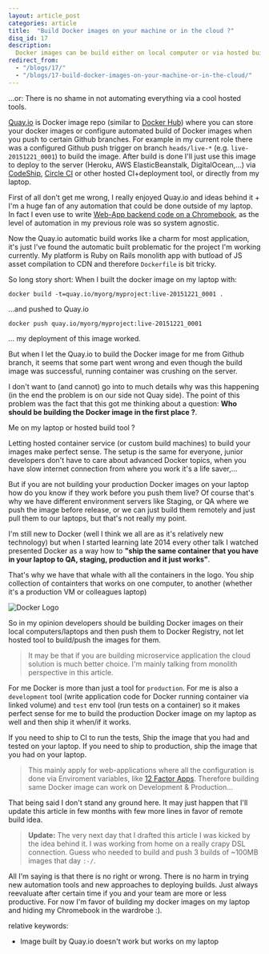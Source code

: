```yaml
---
layout: article_post
categories: article
title:  "Build Docker images on your machine or in the cloud ?"
disq_id: 17
description:
  Docker images can be build either on local computer or via hosted build servers. Although we all are fans of cloud automation, should we really let hosted solutions build the images for us? Isn't that against Docker philosophy? 
redirect_from:
  - "/blogs/17/"
  - "/blogs/17-build-docker-images-on-your-machine-or-in-the-cloud/"
---
```


...or: There is no shame in not automating everything via a cool hosted tools.

[Quay.io](https://quay.io/) is Docker image repo (similar to [Docker Hub](https://hub.docker.com/))
where you can store your docker images or configure automated build of
Docker images when you push to certain Github branches. For example in my current role
there was a configured Github push trigger on branch `heads/live-*` (e.g. `live-20151221_0001`)
to build the image. After build is done I'll just use this image
to deploy to the server (Heroku, AWS ElasticBeanstalk, DigitalOcean,...)
via [CodeShip](https://codeship.com/), [Circle CI](https://circleci.com) or other hosted CI+deployment tool, or
directly from my laptop.

First of all don't get me wrong, I really enjoyed Quay.io and ideas behind
it + I'm a huge fan of any automation that could be done outside of my
laptop. In fact I  even use to write [Web-App backend code on a Chromebook](http://www.eq8.eu/blogs/18-chromebook-for-web-developers),
as the level of automation in my previous role was so system agnostic.

Now the Quay.io automatic build works like a charm for most application,
it's just I've found the automatic built problematic for the project I'm working
currently. My platform is Ruby on Rails monolith app
with butload of JS asset compilation to CDN and
therefore `Dockerfile` is bit tricky.

So long story short: When I built the docker image on my laptop with:

`docker build -t=quay.io/myorg/myproject:live-20151221_0001 .`

...and pushed to Quay.io

`docker push quay.io/myorg/myproject:live-20151221_0001`

... my deployment of this image worked.

But when I let the Quay.io to build the Docker image for me from Github
branch, it seems that some part went wrong and even though the build image was successful,
running container was crushing on the server.

I don't want to (and cannot) go into to much details why was this happening (in the end the problem is on our side not Quay side).
The point of this problem was the fact that this got me thinking about a question: **Who should be building the Docker image in the first place ?**.

Me on my laptop or hosted build tool ?

Letting hosted container service (or custom build machines) to build your images make perfect sense.
The setup is the same for everyone, junior developers don't have to care
about advanced Docker topics, when you have slow internet connection from
where you work it's a life saver,...

But if you are not building your production Docker images on your laptop
how do you know if they work before you push them live?
Of course that's why we have different environment
servers like Staging, or QA where we push the image before release, or
we can just build them remotely and just pull them to our laptops, but
that's not really my point.

I'm still new to Docker (well I think we all are as it's relatively new
technology) but when I started learning late 2014 every other talk I
watched presented Docker as a way how to **"ship the same container that
you have in your laptop to QA, staging, production and it just works"**.

That's why we have that whale with all the containers in the logo. You ship
collection of containters that works on one computer, to another
(whether it's a production VM or colleagues laptop)

![Docker Logo](https://www.docker.com/sites/default/files/legal/small_v.png)

So in my opinion developers should be building Docker images on their
local computers/laptops and then push them to Docker Registry, not let hosted tool to build/push
the images for them.

> It may be that if you are building microservice application the cloud
> solution is much better choice. I'm mainly talking from monolith perspective
> in this article.

For me Docker is more than just a tool for `production`. For me is also a
`development` tool (write application code for Docker running container
via linked volume) and `test` env tool (run tests on a container)
so it makes perfect sense for me to build the
production Docker image on my laptop as well and then ship it when/if it works.

If you need to ship to CI to run the tests, Ship the image that you had and tested on your
laptop. If you need to ship to production, ship the image that you had
on your laptop.

> This mainly apply for web-applications where all the configuration is done via
> Enviroment variables, like [12 Factor Apps](http://12factor.net/).
> Therefore building same Docker image can work on Development &
> Production...

That being said I don't stand any ground here. It may just happen that I'll
update this article in few months with few more lines in favor of remote
build idea.

> **Update:** The very next day that I drafted this article I was kicked
> by the idea behind it. I was working from home on a really crapy DSL
> connection. Guess who needed to build and push 3 builds of ~100MB images that day
> `:-/`.

All I'm saying is that there is no right or wrong. There is no harm in trying
new automation tools and new approaches to deploying builds. Just always reevaluate
after certain time if you and your
team are more or less productive. For now I'm favor of building my
docker images on my laptop and hiding my Chromebook in the wardrobe :).

relative keywords:

* Image built by Quay.io doesn't work but works on my laptop
